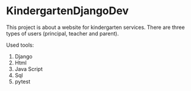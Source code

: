 # KindergartenDjangoDev

This project is about a website for kindergarten services. There are three types of users (principal, teacher and parent). 

Used tools:
1. Django
2. Html
3. Java Script
4. Sql
5. pytest
